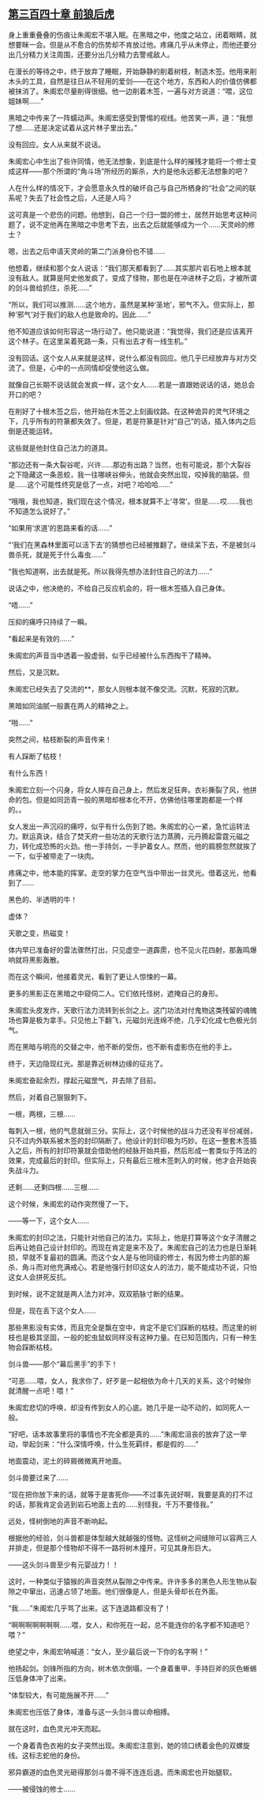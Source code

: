 ## [第三百四十章 前狼后虎](https://www.xxbiquge.com/11_11207/9189363.html)


  身上重重叠叠的伤痕让朱阁宏不堪入眠。在黑暗之中，他度之站立，闭着眼睛，就想要眯一会。但是从不愈合的伤势却不肯放过他。疼痛几乎从未停止，而他还要分出几分精力关注周围，还要分出几分精力去警戒敌人。

  在漫长的等待之中，终于放弃了睡眠，开始静静的削着树枝，制造木签。他用来削木头的工具，自然是往日从不轻用的爱剑——在这个地方，东西和人的价值仿佛都被抹消了。朱阁宏尽量削得很细。他一边削着木签，一遍与对方说道：“喂，这位姐妹啊……”

  黑暗之中传来了一阵蠕动声。朱阁宏感受到警惕的视线。他苦笑一声，道：“我想了想……还是决定试着从这片林子里出去。”

  没有回应。女人从来就不说话。

  朱阁宏心中生出了些许同情，他无法想象，到底是什么样的摧残才能将一个修士变成这样——那个所谓的“角斗场”所经历的厮杀，大约是他永远都无法想象的吧？

  人在什么样的情况下，才会愿意永久性的破坏自己与自己所栖身的“社会”之间的联系呢？失去了社会性之后，人还是人吗？

  这可真是一个悲伤的问题。他想到，自己一个归一盟的修士，居然开始思考这种问题了，说不定他再在黑暗之中思考下去，出去之后就能够成为一个……天灵岭的修士？

  嗯，出去之后申请天灵岭的第二门派身份也不错……

  他想着，继续和那个女人说话：“我们那天都看到了……其实那片岩石地上根本就没有敌人。就算是阿史他发疯了，变成了怪物，那也是在冲进林子之后，才被所谓的剑斗兽给抓住，杀死……”

  “所以，我们可以推测……这个地方，虽然是某种‘圣地’，邪气不入。但实际上，那种‘邪气’对于我们的敌人也是致命的。因此……”

  他不知道应该如何形容这一场行动了。他只能说道：“我觉得，我们还是应该离开这个林子。在这里呆着死路一条，只有出去才有一线生机。”

  没有回话。这个女人从来就是这样，说什么都没有回应。他几乎已经放弃与对方交流了。但是，心中的一点同情却促使他这么做。

  就像自己长期不说话就会发疯一样，这个女人……若是一直跟她说话的话，她总会开口的吧？

  在削好了十根木签之后，他开始在木签之上刻画纹路。在这种诡异的灵气环境之下，几乎所有的符篆都失效了。但是，若是符篆是针对“自己”的话，插入体内之后倒是还能运转。

  这些就是他封住自己法力的道具。

  “那边还有一条大裂谷呢，兴许……那边有出路？当然，也有可能说，那个大裂谷之下隐藏这一条恶蛟，我一往哪峡谷伸头，他就会突然出现，咬掉我的脑袋。但是……这个可能性终究是低了一点，对吧？哈哈哈……”

  “哦哦，我也知道，我们现在这个情况，根本就算不上‘寻常’。但是……哎……我也不知道怎么说好了。”

  “如果用‘求道’的思路来看的话……”

  “‘我们在黑森林里面可以活下去’的猜想也已经被推翻了。继续呆下去，不是被剑斗兽杀死，就是死于什么毒虫……”

  “我也知道啊，出去就是死。所以我得先想办法封住自己的法力……”

  说话之中，他决绝的，不给自己反应机会的，将一根木签插入自己身体。

  “唔……”

  压抑的痛呼只持续了一瞬。

  “看起来是有效的……”

  朱阁宏的声音当中透着一股虚弱，似乎已经被什么东西掏干了精神。

  然后，又是沉默。

  朱阁宏已经失去了交流的**，那女人则根本就不像交流。沉默，死寂的沉默。

  黑暗如同油腻一般裹在两人的精神之上。

  “啪……”

  突然之间，枯枝断裂的声音传来！

  有人踩断了枯枝！

  有什么东西！

  朱阁宏立刻一个闪身，将女人摔在自己身上，然后发足狂奔。衣衫撕裂了风，他拼命的包。但是如同沥青一般的黑暗却根本化不开，仿佛他往哪里跑都是一个样的。。

  女人发出一声沉闷的痛哼，似乎有什么伤到了她。朱阁宏的心一紧，急忙运转法力。默运真诀，结合了焚天府一些功法的天歌行法力蒸腾，元丹腾起雷霆元磁之力，转化成恐怖的火劲。他一手持剑，一手护着女人。然而，他的肩膀忽然就挨了一下，似乎被带走了一块肉。

  疼痛之中，他本能的挥掌。走空的掌力在空气当中带出一丝灵光。借着这光，他看到了……

  黑色的、半透明的牛！

  虚体？

  天歌之变，热磁变！

  体内早已准备好的雷法骤然打出，只见虚空一道霹雳，也不见火花四射，那轰鸣爆响就将黑影轰散。

  而在这个瞬间，他接着灵光，看到了更让人惊悚的一幕。

  更多的黑影正在黑暗之中窥伺二人。它们依托怪树，遮掩自己的身形。

  朱阁宏头皮发炸，天歌行法力流转到长剑之上。这门功法对付鬼物这类残留的魂魄场也算是极为拿手。只见他上下翻飞，元磁剑光连绵不绝，几乎幻化成七色极光剑气。

  而在黑暗与明亮的交替之中，他不断的受伤，也不断有虚影伤在他的手上。

  终于，天边隐现红光。那是靠近树林边缘的征兆了。

  朱阁宏奋起余烈，撑起元磁罡气，并去除了目前。

  然后，对着自己狠狠刺下。

  一根，两根，三根……

  每刺入一根，他的气息就弱三分。实际上，这个时候他的战斗力还没有半份减弱，只不过内外联系被木签的封印隔断了。他设计的封印极为巧妙。在这一整套木签插入之后，所有的封印符篆就会借助他的经脉开始共振，然后形成一套类似于阵法的效果，完成最后的封印。但实际上，只有最后三根木签刺入的时候，他才会开始丧失战斗力。

  还剩……还剩四根……三根……

  这个时候，朱阁宏的动作突然慢了一下。

  ——等一下，这个女人……

  朱阁宏的封印之法，只能针对他自己的法力。实际上，他是打算等这个女子清醒之后再让她自己设计封印的。而现在肯定是来不及了。朱阁宏自己的法力也是日渐耗损，早就不复最初的圆满。而这个女人是与他同级的修士，有因为修士内部的厮杀、角斗而对他充满戒心。若是他强行封印这女人的法力，能不能成功不说，只怕这女人会拼死反抗。

  到时候，说不定就是两人法力对冲，双双筋脉寸断的结果。

  但是，现在丢下这个女人……

  那些黑影没有实体，而且完全是飘在空中，肯定不是它们踩断的枯枝。而这里的树枝也是极其坚固，一般的蛇虫鼠蚁同样没有这种力量。在已知范围内，只有一种生物会踩断枯枝。

  剑斗兽——那个“幕后黑手”的手下！

  “可恶……喂，女人，我求你了，好歹是一起相依为命十几天的关系，这个时候你就清醒一点吧！喂！”

  朱阁宏悲切的呼唤，却没有传到女人的心底。她几乎是一动不动的，如同死人一般。

  “好吧，话本故事里将的事情也不完全都是真的……”朱阁宏沮丧的放弃了这一举动，举起剑来：“什么深情呼唤，什么生死羁绊，都是假的……”

  地面震动，泥土的碎屑微微离开地面。

  剑斗兽要过来了……

  “现在把你放下来的话，就等于是害死你——不过事先说好啊，我要是真的打不过的话，那我肯定会逃到岩石地面上去的……别怪我，千万不要怪我。”

  远处，怪树倒地的声音不断响起。

  根据他的经验，剑斗兽都是体型越大就越强的怪物。这怪树之间缝隙可以容两三人并排走，但是那个怪物却不得不一路将树木撞开，可见其身形巨大。

  ——这头剑斗兽至少有元婴战力！！

  这时，一种类似于猿猴的声音突然从裂隙之中传来。许许多多的黑色人形生物从裂隙之中窜出，迅速占领了地面。他们很像是人，但是头骨却长在外面。

  “我……”朱阁宏几乎骂了出来。这下连退路都没有了！

  “啊啊啊啊啊啊啊……喂，女人，和你死在一起，总不能连你的名字都不知道吧？喂？”

  绝望之中，朱阁宏呐喊道：“女人，至少最后说一下你的名字啊！”

  他扬起剑。剑锋所指的方向，树木依次倒塌，一个身着重甲、手持巨斧的灰色蜥蜴压低身体冲了出来。

  “体型较大，有可能施展不开……”

  朱阁宏也压低了身体，准备与这一头剑斗兽以命相搏。

  就在这时，血色灵光冲天而起。

  一个身着青色衣袍的女子突然出现。朱阁宏注意到，她的领口绣着金色的双螺旋线。这标志蛇他的身份。

  邪异霸道的血色灵光砸得那剑斗兽不得不连连后退。而朱阁宏也开始腿软。

  ——被侵蚀的修士……
